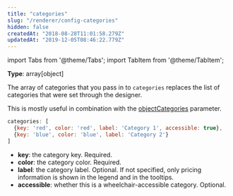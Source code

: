 ```yaml
---
title: "categories"
slug: "/renderer/config-categories"
hidden: false
createdAt: "2018-08-28T11:01:58.279Z"
updatedAt: "2019-12-05T08:46:22.779Z"
---
```


import Tabs from '@theme/Tabs';
import TabItem from '@theme/TabItem';

**Type**: array[object]  

The array of categories that you pass in to `categories` replaces the list of categories that were set through the designer.

This is mostly useful in combination with the [objectCategories](renderer-config-objectcategories) parameter.

```javascript
categories: [
  {key: 'red', color: 'red', label: 'Category 1', accessible: true},
  {key: 'blue', color: 'blue', label: 'Category 2'}
]
```

* **key**: the category key. Required.
* **color**: the category color. Required.
* **label**: the category label. Optional. If not specified, only pricing information is shown in the legend and in the tooltips.
* **accessible**: whether this is a wheelchair-accessible category. Optional.
